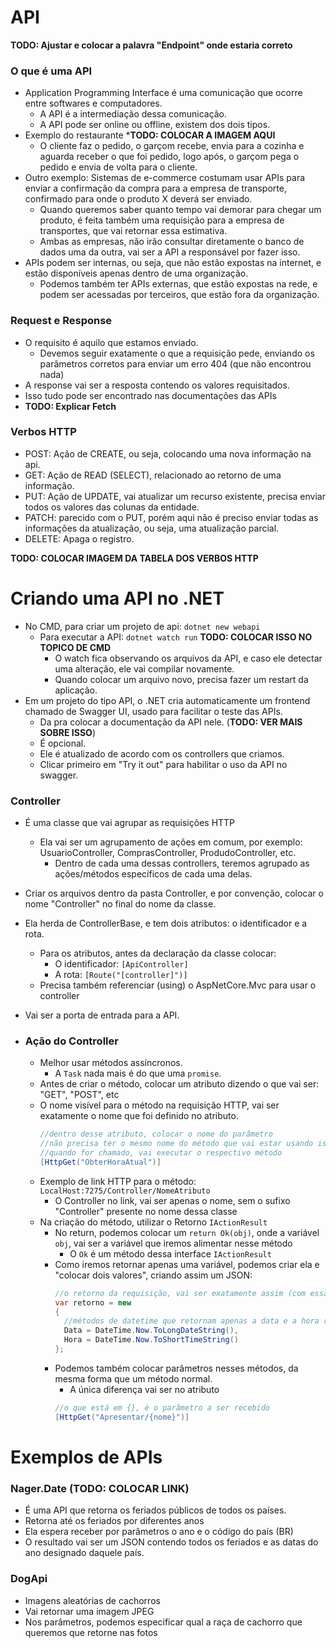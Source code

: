 # API

**TODO: Ajustar e colocar a palavra "Endpoint" onde estaria correto**

### O que é uma API
* Application Programming Interface é uma comunicação que ocorre entre softwares e computadores.
  * A API é a intermediação dessa comunicação.
  * A API pode ser online ou offline, existem dos dois tipos.
* Exemplo do restaurante
  ***TODO: COLOCAR A IMAGEM AQUI**
  * O cliente faz o pedido, o garçom recebe, envia para a cozinha e aguarda receber o que foi pedido, logo após, o garçom pega o pedido e envia de volta para o cliente.
* Outro exemplo: Sistemas de e-commerce costumam usar APIs para enviar a confirmação da compra para a empresa de transporte, confirmado para onde o produto X deverá ser enviado.
  * Quando queremos saber quanto tempo vai demorar para chegar um produto, é feita também uma requisição para a empresa de transportes, que vai retornar essa estimativa.
  * Ambas as empresas, não irão consultar diretamente o banco de dados uma da outra, vai ser a API a responsável por fazer isso.
* APIs podem ser internas, ou seja, que não estão expostas na internet, e estão disponíveis apenas dentro de uma organização.  
  * Podemos também ter APIs externas, que estão expostas na rede, e podem ser acessadas por terceiros, que estão fora da organização.

### Request e Response
* O requisito é aquilo que estamos enviado.
  * Devemos seguir exatamente o que a requisição pede, enviando os parâmetros corretos para enviar um erro 404 (que não encontrou nada)
* A response vai ser a resposta contendo os valores requisitados.
* Isso tudo pode ser encontrado nas documentações das APIs
* **TODO: Explicar Fetch** 

### Verbos HTTP
* POST: Ação de CREATE, ou seja, colocando uma nova informação na api.
* GET: Ação de READ (SELECT), relacionado ao retorno de uma informação.
* PUT: Ação de UPDATE, vai atualizar um recurso existente, precisa enviar todos os valores das colunas da entidade.
* PATCH: parecido com o PUT, porém aqui não é preciso enviar todas as informações da atualização, ou seja, uma atualização parcial.
* DELETE: Apaga o registro.

**TODO: COLOCAR IMAGEM DA TABELA DOS VERBOS HTTP**

# Criando uma API no .NET
* No CMD, para criar um projeto de api: `dotnet new webapi`
  * Para executar a API: `dotnet watch run` **TODO: COLOCAR ISSO NO TOPICO DE CMD**
    * O watch fica observando os arquivos da API, e caso ele detectar uma alteração, ele vai compilar novamente.
    * Quando colocar um arquivo novo, precisa fazer um restart da aplicação.
* Em um projeto do tipo API, o .NET cria automaticamente um frontend chamado de Swagger UI, usado para facilitar o teste das APIs.
  * Da pra colocar a documentação da API nele. (**TODO: VER MAIS SOBRE ISSO**)
  * É opcional.
  * Ele é atualizado de acordo com os controllers que criamos.
  * Clicar primeiro em "Try it out" para habilitar o uso da API no swagger.

### Controller
* É uma classe que vai agrupar as requisições HTTP
  * Ela vai ser um agrupamento de ações em comum, por exemplo: UsuarioController, ComprasController, ProdudoController, etc.
    * Dentro de cada uma dessas controllers, teremos agrupado as ações/métodos específicos de cada uma delas.
* Criar os arquivos dentro da pasta Controller, e por convenção, colocar o nome "Controller" no final do nome da classe.
* Ela herda de ControllerBase, e tem dois atributos: o identificador e a rota.
  * Para os atributos, antes da declaração da classe colocar:
    * O identificador: `[ApiController]`
    * A rota: `[Route("[controller]")]`
  * Precisa também referenciar (using) o AspNetCore.Mvc para usar o controller
* Vai ser a porta de entrada para a API.

* ### Ação do Controller
  * Melhor usar métodos assíncronos.
    * A `Task` nada mais é do que uma `promise`.
  * Antes de criar o método, colocar um atributo dizendo o que vai ser: "GET", "POST", etc
  * O nome visível para o método na requisição HTTP, vai ser exatamente o nome que foi definido no atributo.  
    ```C#
    //dentro desse atributo, colocar o nome do parâmetro
    //não precisa ter o mesmo nome do método que vai estar usando isso
    //quando for chamado, vai executar o respectivo método
    [HttpGet("ObterHoraAtual")]
    ```
  * Exemplo de link HTTP para o método: `LocalHost:7275/Controller/NomeAtributo`
    * O Controller no link, vai ser apenas o nome, sem o sufixo "Controller" presente no nome dessa classe
  * Na criação do método, utilizar o Retorno `IActionResult`
    * No return, podemos colocar um `return Ok(obj)`, onde a variável `obj`, vai ser a variável que iremos alimentar nesse método
      * O `Ok` é um método dessa interface `IActionResult`
    * Como iremos retornar apenas uma variável, podemos criar ela e "colocar dois valores", criando assim um JSON:
      ```C#
      //o retorno da requisição, vai ser exatamente assim (com essa estrutura de json)
      var retorno = new
      {
        //métodos de datetime que retornam apenas a data e a hora respectivamente
        Data = DateTime.Now.ToLongDateString(),
        Hora = DateTime.Now.ToShortTimeString()
      };
      ```
    * Podemos também colocar parâmetros nesses métodos, da mesma forma que um método normal.
      * A única diferença vai ser no atributo
      ```C#
      //o que está em {}, é o parâmetro a ser recebido
      [HttpGet("Apresentar/{nome}")]
      ```

# Exemplos de APIs

### Nager.Date (TODO: COLOCAR LINK)
* É uma API que retorna os feriados públicos de todos os países.
* Retorna até os feriados por diferentes anos
* Ela espera receber por parâmetros o ano e o código do país (BR)
* O resultado vai ser um JSON contendo todos os feriados e as datas do ano designado daquele país.

### DogApi
* Imagens aleatórias de cachorros
* Vai retornar uma imagem JPEG
* Nos parâmetros, podemos especificar qual a raça de cachorro que queremos que retorne nas fotos